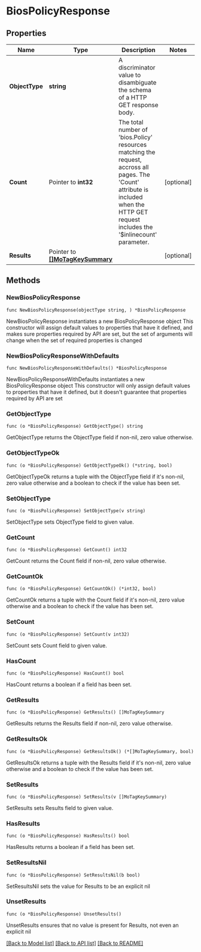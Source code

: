 # BiosPolicyResponse

## Properties

Name | Type | Description | Notes
------------ | ------------- | ------------- | -------------
**ObjectType** | **string** | A discriminator value to disambiguate the schema of a HTTP GET response body. | 
**Count** | Pointer to **int32** | The total number of &#39;bios.Policy&#39; resources matching the request, accross all pages. The &#39;Count&#39; attribute is included when the HTTP GET request includes the &#39;$inlinecount&#39; parameter. | [optional] 
**Results** | Pointer to [**[]MoTagKeySummary**](MoTagKeySummary.md) |  | [optional] 

## Methods

### NewBiosPolicyResponse

`func NewBiosPolicyResponse(objectType string, ) *BiosPolicyResponse`

NewBiosPolicyResponse instantiates a new BiosPolicyResponse object
This constructor will assign default values to properties that have it defined,
and makes sure properties required by API are set, but the set of arguments
will change when the set of required properties is changed

### NewBiosPolicyResponseWithDefaults

`func NewBiosPolicyResponseWithDefaults() *BiosPolicyResponse`

NewBiosPolicyResponseWithDefaults instantiates a new BiosPolicyResponse object
This constructor will only assign default values to properties that have it defined,
but it doesn't guarantee that properties required by API are set

### GetObjectType

`func (o *BiosPolicyResponse) GetObjectType() string`

GetObjectType returns the ObjectType field if non-nil, zero value otherwise.

### GetObjectTypeOk

`func (o *BiosPolicyResponse) GetObjectTypeOk() (*string, bool)`

GetObjectTypeOk returns a tuple with the ObjectType field if it's non-nil, zero value otherwise
and a boolean to check if the value has been set.

### SetObjectType

`func (o *BiosPolicyResponse) SetObjectType(v string)`

SetObjectType sets ObjectType field to given value.


### GetCount

`func (o *BiosPolicyResponse) GetCount() int32`

GetCount returns the Count field if non-nil, zero value otherwise.

### GetCountOk

`func (o *BiosPolicyResponse) GetCountOk() (*int32, bool)`

GetCountOk returns a tuple with the Count field if it's non-nil, zero value otherwise
and a boolean to check if the value has been set.

### SetCount

`func (o *BiosPolicyResponse) SetCount(v int32)`

SetCount sets Count field to given value.

### HasCount

`func (o *BiosPolicyResponse) HasCount() bool`

HasCount returns a boolean if a field has been set.

### GetResults

`func (o *BiosPolicyResponse) GetResults() []MoTagKeySummary`

GetResults returns the Results field if non-nil, zero value otherwise.

### GetResultsOk

`func (o *BiosPolicyResponse) GetResultsOk() (*[]MoTagKeySummary, bool)`

GetResultsOk returns a tuple with the Results field if it's non-nil, zero value otherwise
and a boolean to check if the value has been set.

### SetResults

`func (o *BiosPolicyResponse) SetResults(v []MoTagKeySummary)`

SetResults sets Results field to given value.

### HasResults

`func (o *BiosPolicyResponse) HasResults() bool`

HasResults returns a boolean if a field has been set.

### SetResultsNil

`func (o *BiosPolicyResponse) SetResultsNil(b bool)`

 SetResultsNil sets the value for Results to be an explicit nil

### UnsetResults
`func (o *BiosPolicyResponse) UnsetResults()`

UnsetResults ensures that no value is present for Results, not even an explicit nil

[[Back to Model list]](../README.md#documentation-for-models) [[Back to API list]](../README.md#documentation-for-api-endpoints) [[Back to README]](../README.md)



